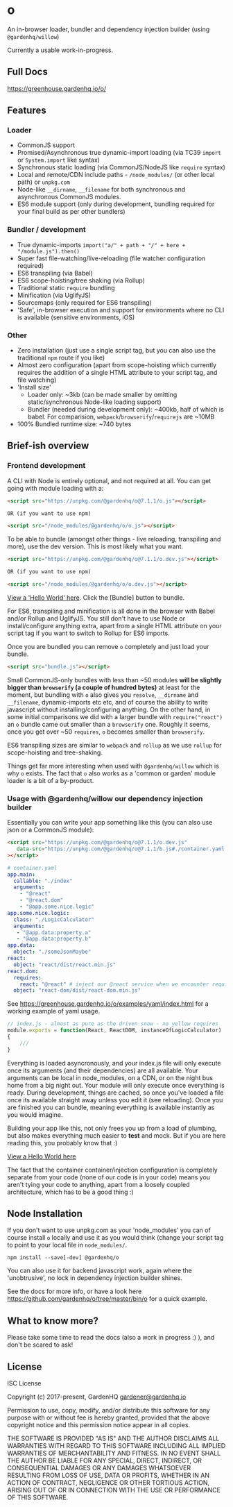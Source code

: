 # o

An in-browser loader, bundler and dependency injection builder (using `@gardenhq/willow`)

Currently a usable work-in-progress.

## Full Docs

<https://greenhouse.gardenhq.io/o/>

## Features

### Loader

* CommonJS support
* Promised/Asynchronous true dynamic-import loading (via TC39 `import` or `System.import` like syntax)
* Synchronous static loading (via CommonJS/NodeJS like `require` syntax)
* Local and remote/CDN include paths - `/node_modules/` (or other local path) or `unpkg.com`
* Node-like `__dirname`, `__filename` for both synchronous and asynchronous CommonJS modules.
* ES6 module support (only during development, bundling required for your final build as per other bundlers)

### Bundler / development

* True dynamic-imports `import("a/" + path + "/" + here + "/module.js").then()`
* Super fast file-watching/live-reloading (file watcher configuration required)
* ES6 transpiling (via Babel)
* ES6 scope-hoisting/tree shaking (via Rollup)
* Traditional static `require` bundling
* Minification (via UglifyJS)
* Sourcemaps (only required for ES6 transpiling)
* 'Safe', in-browser execution and support for environments where no CLI is available (sensitive environments, iOS)

### Other

* Zero installation (just use a single script tag, but you can also use the traditional `npm` route if you like)
* Almost zero configuration (apart from scope-hoisting which currently requires the addition of a single HTML attribute to your script tag, and file watching)
* 'Install size'
	* Loader only: ~3kb (can be made smaller by omitting static/synchronous Node-like loading support)
	* Bundler (needed during development only): ~400kb, half of which is babel. For comparision, `webpack`/`browserify`/`requirejs` are ~10MB
* 100% Bundled runtime size: ~740 bytes


## Brief-ish overview

### Frontend development

A CLI with Node is entirely optional, and not required at all. You can get going with module loading with a:

```html
<script src="https://unpkg.com/@gardenhq/o@7.1.1/o.js"></script>

OR (if you want to use npm)

<script src="/node_modules/@gardenhq/o/o.js"></script>
```

To be able to bundle (amongst other things - live reloading, transpiling and more), use the dev version. This is most
likely what you want.

```html
<script src="https://unpkg.com/@gardenhq/o@7.1.1/o.dev.js"></script>

OR (if you want to use npm)

<script src="/node_modules/@gardenhq/o/o.dev.js"></script>
```

[View a 'Hello World'
here](https://greenhouse.gardenhq.io/o/examples/o/development.html). Click the
[Bundle] button to bundle.

For ES6, transpiling and minification is all done in the browser with Babel and/or Rollup and UglifyJS. You still don't have to use Node or install/configure anything extra, apart from a single HTML attribute on your script tag if you want to switch to Rollup for ES6 imports.

Once you are bundled you can remove `o` completely and just load your bundle.

```html
<script src="bundle.js"></script>
```

Small CommonJS-only bundles with less than ~50 modules **will be slightly bigger than `browserify` (a couple of hundred bytes)** at least for the moment, but bundling with `o` also gives you `resolve`, `__dirname` and `__filename`, dynamic-imports etc etc, and of course the ability to write javascript without installing/configuring anything. On the other hand, in some initial comparisons we did with a larger bundle with `require("react")` an `o` bundle came out smaller than a `browserify` one. Roughly it seems, once you get over ~50 `requires`, `o` becomes smaller than `browserify`.

ES6 transpiling sizes are similar to `webpack` and `rollup` as we use `rollup` for scope-hoisting and tree-shaking.

Things get far more interesting when used with `@gardenhq/willow` which is why `o` exists. The fact that `o` also works as a 'common or garden' module loader is a bit of a by-product.

### Usage with @gardenhq/willow our dependency injection builder

Essentially you can write your app something like this (you can also use json or a CommonJS module):

```html
<script src="https://unpkg.com/@gardenhq/o@7.1.1/o.dev.js"
   data-src="https://unpkg.com/@gardenhq/o@7.1.1/b.js#./container.yaml:main"
></script>
```

```yaml
# container.yaml
app.main:
  callable: "./index"
  arguments:
    - "@react"
    - "@react.dom"
    - "@app.some.nice.logic"
app.some.nice.logic:
  class: "./LogicCalculator"
  arguments:
   - "@app.data:property.a"
   - "@app.data:property.b"
app.data:
  object: "./someJsonMaybe"
react:
  object: "react/dist/react.min.js"
react.dom:
  requires: 
    react: "@react" # inject our @react service when we encounter require("react")
  object: "react-dom/dist/react-dom.min.js"

```

See <https://greenhouse.gardenhq.io/o/examples/yaml/index.html> for a working example of yaml usage.

```javascript
// index.js - almost as pure as the driven snow - no yellow requires
module.exports = function(React, ReactDOM, instanceOfLogicCalculator)
{
    ///
}
```

Everything is loaded asyncronously, and your index.js file will only execute once its arguments (and their dependencies) are all available. Your arguments can be local in node_modules, on a CDN, or on the night bus home from a big night out. Your module will only execute once everything is ready. During development, things are cached, so once you've loaded a file once its available straight away unless you edit it (see reloading). Once you are finished you can bundle, meaning everything is available instantly as you would imagine.

Building your app like this, not only frees you up from a load of plumbing, but also makes everything much easier to **test** and mock. But if you are here reading this, you probably know that :)

[View a Hello World here](https://greenhouse.gardenhq.io/o/examples/b/development.html) 

The fact that the container container/injection configuration is completely separate from your code (none of our code is in your code) means you aren't tying your code to anything, apart from a loosely coupled architecture, which has to be a good thing :)



## Node Installation

If you don't want to use unpkg.com as your 'node_modules' you can of course install `o` locally and use it as you would think (change your script tag to point to your local file in `node_modules/`.

```
npm install --save[-dev] @gardenhq/o

```

You can also use it for backend javascript work, again where the 'unobtrusive', no lock in dependency injection builder shines.

See the docs for more info, or have a look here <https://github.com/gardenhq/o/tree/master/bin/o> for a quick example.

## What to know more?

Please take some time to read the docs (also a work in progress :) ), and don't be scared to ask!

## License

ISC License

Copyright (c) 2017-present, GardenHQ <gardener@gardenhq.io>

Permission to use, copy, modify, and/or distribute this software for any
purpose with or without fee is hereby granted, provided that the above
copyright notice and this permission notice appear in all copies.

THE SOFTWARE IS PROVIDED "AS IS" AND THE AUTHOR DISCLAIMS ALL WARRANTIES WITH
REGARD TO THIS SOFTWARE INCLUDING ALL IMPLIED WARRANTIES OF MERCHANTABILITY
AND FITNESS. IN NO EVENT SHALL THE AUTHOR BE LIABLE FOR ANY SPECIAL, DIRECT,
INDIRECT, OR CONSEQUENTIAL DAMAGES OR ANY DAMAGES WHATSOEVER RESULTING FROM
LOSS OF USE, DATA OR PROFITS, WHETHER IN AN ACTION OF CONTRACT, NEGLIGENCE
OR OTHER TORTIOUS ACTION, ARISING OUT OF OR IN CONNECTION WITH THE USE OR
PERFORMANCE OF THIS SOFTWARE.

